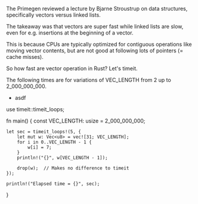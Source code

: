 The Primegen reviewed a lecture by Bjarne Stroustrup on data structures, specifically vectors versus linked lists.

The takeaway was that vectors are super fast while linked lists are slow, even for e.g. insertions at the beginning of a vector.

This is because CPUs are typically optimized for contiguous operations like moving vector contents, but are not good at following lots of pointers (= cache misses). 

So how fast are vector operation in Rust? Let's timeit.

The following times are for variations of VEC_LENGTH from 2 up to 2_000_000_000.

- asdf

use timeit::timeit_loops;

fn main() {
    const VEC_LENGTH: usize = 2_000_000_000;

    let sec = timeit_loops!(5, {
        let mut w: Vec<u8> = vec![31; VEC_LENGTH];
        for i in 0..VEC_LENGTH - 1 {
            w[i] = 7;
        }
        println!("{}", w[VEC_LENGTH - 1]);

        drop(w);  // Makes no difference to timeit
    });

    println!("Elapsed time = {}", sec);
}
